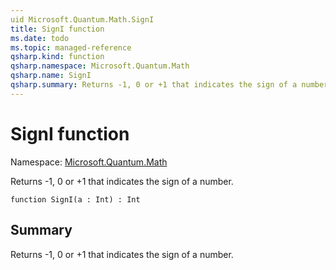 ```yaml
---
uid Microsoft.Quantum.Math.SignI
title: SignI function
ms.date: todo
ms.topic: managed-reference
qsharp.kind: function
qsharp.namespace: Microsoft.Quantum.Math
qsharp.name: SignI
qsharp.summary: Returns -1, 0 or +1 that indicates the sign of a number.
---
```


# SignI function

Namespace: [Microsoft.Quantum.Math](xref:Microsoft.Quantum.Math)

Returns -1, 0 or +1 that indicates the sign of a number.
```qsharp
function SignI(a : Int) : Int
```

## Summary
Returns -1, 0 or +1 that indicates the sign of a number.
